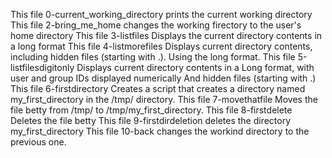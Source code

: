 This file 0-current_working_directory prints the current working directory
This file 2-bring_me_home changes the working firectory to the user's home directory
This file 3-listfiles Displays the current directory contents in a long format
This file 4-listmorefiles Displays current directory contents, including hidden files (starting with .). Using the long format.
This file 5-listfilesdigitonly Displays current directory contents in a Long format, with user and group IDs displayed numerically And hidden files (starting with .)
This file 6-firstdirectory Creates a script that creates a directory named my_first_directory in the /tmp/ directory.
This file 7-movethatfile Moves the file betty from /tmp/ to /tmp/my_first_directory.
This file 8-firstdelete Deletes the file betty
This file 9-firstdirdeletion deletes the directory my_first_directory
This file 10-back changes the workind directory to the previous one.